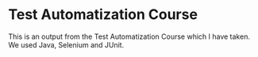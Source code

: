# Test Automatization Course

This is an output from the Test Automatization Course which I have taken. We used Java, Selenium and JUnit.
